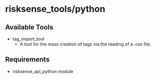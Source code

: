 # risksense_tools/python

## Available Tools
* tag_import_tool
  * A tool for the mass creation of tags via the reading of a .csv file.

## Requirements
* risksense_api_python module
